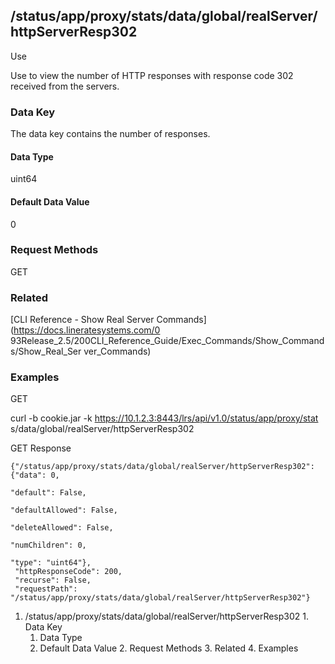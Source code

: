 ## /status/app/proxy/stats/data/global/realServer/httpServerResp302

Use

Use to view the number of HTTP responses with response code 302 received from
the servers.

### Data Key

The data key contains the number of responses.

#### Data Type

uint64

#### Default Data Value

0

### Request Methods

GET

### Related

[CLI Reference - Show Real Server Commands](https://docs.lineratesystems.com/0
93Release_2.5/200CLI_Reference_Guide/Exec_Commands/Show_Commands/Show_Real_Ser
ver_Commands)

### Examples

GET

curl -b cookie.jar -k https://10.1.2.3:8443/lrs/api/v1.0/status/app/proxy/stat
s/data/global/realServer/httpServerResp302

GET Response

    
    {"/status/app/proxy/stats/data/global/realServer/httpServerResp302": {"data": 0,
                                                                           "default": False,
                                                                           "defaultAllowed": False,
                                                                           "deleteAllowed": False,
                                                                           "numChildren": 0,
                                                                           "type": "uint64"},
     "httpResponseCode": 200,
     "recurse": False,
     "requestPath": "/status/app/proxy/stats/data/global/realServer/httpServerResp302"}
    

  1. /status/app/proxy/stats/data/global/realServer/httpServerResp302
    1. Data Key
      1. Data Type
      2. Default Data Value
    2. Request Methods
    3. Related
    4. Examples

